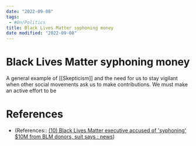 ```yaml
---
date: "2022-09-08"
tags:
 - #On/Politics
title: Black Lives Matter syphoning money
date modified: "2022-09-08"
---
```


# Black Lives Matter syphoning money

A general example of [[Skepticism]] and the need for us to stay vigilant when other social movements ask us to make contributions. We must make an active effort to be 

# References
- (References:: [(10) Black Lives Matter executive accused of 'syphoning' $10M from BLM donors, suit says : news](https://www.reddit.com/r/news/comments/x6cfl7/black_lives_matter_executive_accused_of_syphoning/))
